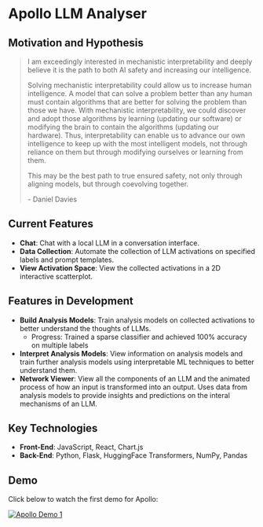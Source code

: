 # Apollo LLM Analyser

## Motivation and Hypothesis

> I am exceedingly interested in mechanistic interpretability and deeply believe it is the path to both AI safety and increasing our intelligence.
>
> Solving mechanistic interpretability could allow us to increase human intelligence. A model that can solve a problem better than any human must contain algorithms that are better for solving the problem than those we have. With mechanistic interpretability, we could discover and adopt those algorithms by learning (updating our software) or modifying the brain to contain the algorithms (updating our hardware). Thus, interpretability can enable us to advance our own intelligence to keep up with the most intelligent models, not through reliance on them but through modifying ourselves or learning from them.
>
> This may be the best path to true ensured safety, not only through aligning models, but through coevolving together.
>
> \- Daniel Davies

## Current Features

-   **Chat**: Chat with a local LLM in a conversation interface.
-   **Data Collection**: Automate the collection of LLM activations on specified labels and prompt templates.
-   **View Activation Space**: View the collected activations in a 2D interactive scatterplot.

## Features in Development

-   **Build Analysis Models**: Train analysis models on collected activations to better understand the thoughts of LLMs.
    -   Progress: Trained a sparse classifier and achieved 100% accuracy on multiple labels
-   **Interpret Analysis Models**: View information on analysis models and train further analysis models using interpretable ML techniques to better understand them.
-   **Network Viewer**: View all the components of an LLM and the animated process of how an input is transformed into an output. Uses data from analysis models to provide insights and predictions on the interal mechanisms of an LLM.

## Key Technologies

-   **Front-End**: JavaScript, React, Chart.js
-   **Back-End**: Python, Flask, HuggingFace Transformers, NumPy, Pandas

## Demo

Click below to watch the first demo for Apollo:

[![Apollo Demo 1](https://img.youtube.com/vi/jNSura9WWoY/0.jpg)](https://www.youtube.com/watch?v=jNSura9WWoY)

